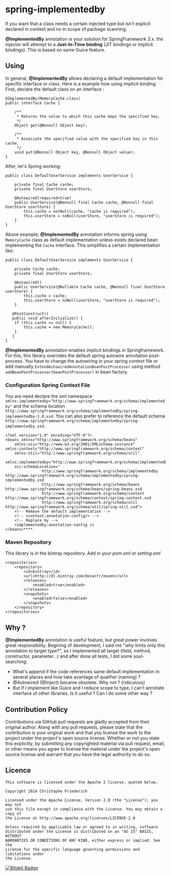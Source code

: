 spring-implementedby
====================

If you want that a class needs a certain injected type but isn't explicit declared in context and no in scope of package scanning.

**@ImplementedBy** annotation is your solution for SpringFramework 3.x. the injector will attempt to a **Just-In-Time binding** (JIT bindings or implicit bindings). This is based on same Guice feature. 

## Using

In general, **@ImplementedBy** allows declaring a default implementation for specific interface or class. Here is a example how using implicit binding. First, declare the default class on an interface :

	@ImplementedBy(MemoryCache.class)
	public interface Cache {
	
	    /**
	     * Returns the value to which this cache maps the specified key.
	     */
	    Object get(@Nonnull Object key);
	
	    /**
	     * Associate the specified value with the specified key in this cache.
	     */
	    void put(@Nonnull Object key, @Nonnull Object value);
	}

After, let's Spring working:

	public class DefaultUserService implements UserService {
	
	    private final Cache cache;
	    private final UserStore userStore;

	    @Autowired(required=true)
	    public UserService(@Nonnull final Cache cache, @Nonnull final UserStore userStore) {
	        this.cache = notNull(cache, "cache is required");
	        this.userStore = noNull(userStore, "userStore is required");	    }	}

Above example, **@ImplementedBy** annotation informs spring using `MemoryCache` class as default implementation unless exists declared bean implementing the `Cache` interface. This simplifies a certain implementation like:

	public class DefaultUserService implements UserService {
	
	    private Cache cache;
	    private final UserStore userStore;

	    @Autowired()
	    public UserService(@Nullable Cache cache, @Nonnull final UserStore userStore) {
	        this.cache = cache;
	        this.userStore = noNull(userStore, "userStore is required");	    }
	    
	   @PostConstruct()
	   public void afterInitialize() {
	   	if (this.cache == null) {
	   		this.cache = new MemoryCache();	   	}	   }	}


**@ImplementedBy** annotation enables implicit bindings in Springframework. For this, this library overrides the default spring autowire annotation post-process. You have to change the autowiring in your spring context file or add manually `ExtendAutowiredAnnotationBeanPostProcessor` using method `addBeanPostProcessor(beanPostProcessor)` in bean factory.

### Configuration Spring Context File

You are need declare the xml namespace `xmlns:implementedby="http://www.springframework.org/schema/implementedby"` and the schema location `http://www.springframework.org/schema/implementedby/spring-implementedby-1.0.xsd`. You can also prefer to reference the default schema `http://www.springframework.org/schema/implementedby/spring-implementedby.xsd`.

	<?xml version="1.0" encoding="UTF-8"?>
	<beans xmlns="http://www.springframework.org/schema/beans"
	    xmlns:xsi="http://www.w3.org/2001/XMLSchema-instance" xmlns:context="http://www.springframework.org/schema/context"
	    xmlns:util="http://www.springframework.org/schema/util"
	    xmlns:implementedby="http://www.springframework.org/schema/implementedby"
	    xsi:schemaLocation="
	                http://www.springframework.org/schema/implementedby http://www.springframework.org/schema/implementedby/spring-implementedby.xsd
	                http://www.springframework.org/schema/beans http://www.springframework.org/schema/beans/spring-beans.xsd
	                http://www.springframework.org/schema/context http://www.springframework.org/schema/context/spring-context.xsd
	                http://www.springframework.org/schema/util http://www.springframework.org/schema/util/spring-util.xsd">
	    <!-- Remove the default implementation -->
	    <!-- <context:annotation-config/> -->
		<!-- Replace by -->
	    <implementedby:annotation-config />
	</beans>****

### Maven Repository

This library is in the bintray repository. Add in your *pom.xml* or *setting.xml*

	<repositories>
	    <repository>
	        <id>bintray</id>
	        <url>http://dl.bintray.com/devacfr/maven</url>
	        <releases>
	            <enabled>true</enabled>
	        </releases>
	        <snapshots>
	            <enabled>false</enabled>
	        </snapshots>
	    </repository>
	</repositories>


## Why ?

**@ImplementedBy** annotation is useful feature, but great power involves great responsibility. Begining of development, I said me "why limits only this annotation to target type?", so I implemented all target (field, method, constructor, parameter...) and after done all tests, I did some soul-searching:

* What's append if  the code references same default implementation in several places and how take avantage of qualifier (naming) ?
* @Autowired (@Inject) became obsolete. Why not ? (ridiculous)
*  But if I implement like Guice and I reduce scope to type, I can't annotate interface of other libraries. Is it useful ? Can I do some other way ?


## Contribution Policy

Contributions via GitHub pull requests are gladly accepted from their original author.
Along with any pull requests, please state that the contribution is your original work and 
that you license the work to the project under the project's open source license.
Whether or not you state this explicitly, by submitting any copyrighted material via pull request, 
email, or other means you agree to license the material under the project's open source license and 
warrant that you have the legal authority to do so.

## Licence

	This software is licensed under the Apache 2 license, quoted below.
	
	Copyright 2014 Christophe Friederich
	
	Licensed under the Apache License, Version 2.0 (the "License"); you may not
	use this file except in compliance with the License. You may obtain a copy of
	the License at http://www.apache.org/licenses/LICENSE-2.0
	
	Unless required by applicable law or agreed to in writing, software
	distributed under the License is distributed on an "AS IS" BASIS, WITHOUT
	WARRANTIES OR CONDITIONS OF ANY KIND, either express or implied. See the
	License for the specific language governing permissions and limitations under
	the License.

[![Bitdeli Badge](https://d2weczhvl823v0.cloudfront.net/devacfr/spring-implementedby/trend.png)](https://bitdeli.com/free "Bitdeli Badge")